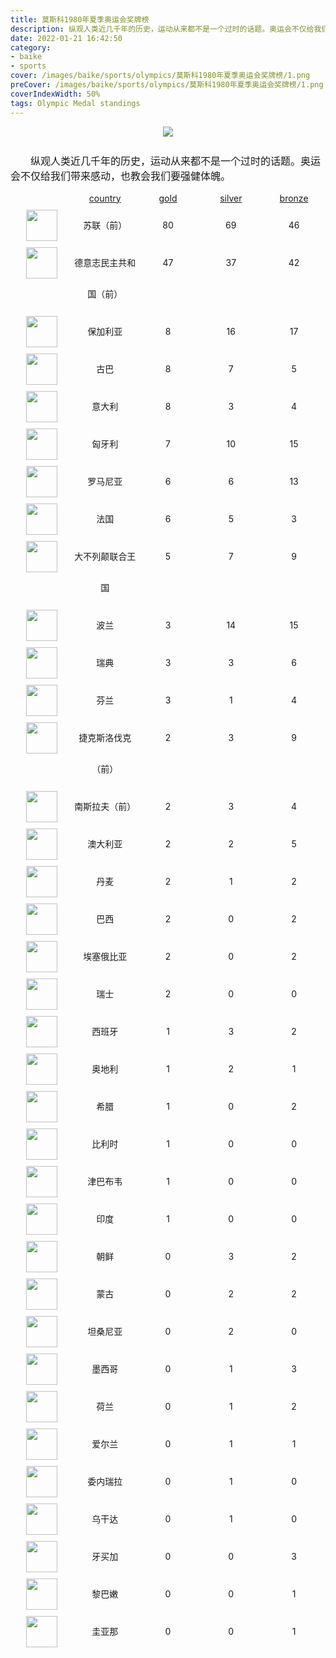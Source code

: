 ```yaml
---
title: 莫斯科1980年夏季奥运会奖牌榜
description: 纵观人类近几千年的历史，运动从来都不是一个过时的话题。奥运会不仅给我们带来感动，也教会我们要强健体魄。
date: 2022-01-21 16:42:50
category:
- baike
- sports
cover: /images/baike/sports/olympics/莫斯科1980年夏季奥运会奖牌榜/1.png
preCover: /images/baike/sports/olympics/莫斯科1980年夏季奥运会奖牌榜/1.png
coverIndexWidth: 50%
tags: Olympic Medal standings
---
```


<div style="text-align: center; " class="mt-20 mb-20">
<img src="/images/baike/sports/olympics/莫斯科1980年夏季奥运会奖牌榜/1.png" style="">
</div>

<p class="paragraph">纵观人类近几千年的历史，运动从来都不是一个过时的话题。奥运会不仅给我们带来感动，也教会我们要强健体魄。</p>

<div class="item-nation-header">
<div style="width: 150px; "></div><span>country</span><span>gold</span><span>silver</span><span>bronze</span>
</div>
    <div class="item-nation">
    <span><img src="/images/flags/1x1/${item.alpha2Code}.svg" style="width: 50px; "></span>
    <span>苏联（前）</span>
    <span>80</span> <span>69</span> <span>46</span>
    </div>
    <div class="item-nation">
    <span><img src="/images/flags/1x1/${item.alpha2Code}.svg" style="width: 50px; "></span>
    <span>德意志民主共和国（前）</span>
    <span>47</span> <span>37</span> <span>42</span>
    </div>
    <div class="item-nation">
    <span><img src="/images/flags/1x1/bg.svg" style="width: 50px; "></span>
    <span>保加利亚</span>
    <span>8</span> <span>16</span> <span>17</span>
    </div>
    <div class="item-nation">
    <span><img src="/images/flags/1x1/cu.svg" style="width: 50px; "></span>
    <span>古巴</span>
    <span>8</span> <span>7</span> <span>5</span>
    </div>
    <div class="item-nation">
    <span><img src="/images/flags/1x1/it.svg" style="width: 50px; "></span>
    <span>意大利</span>
    <span>8</span> <span>3</span> <span>4</span>
    </div>
    <div class="item-nation">
    <span><img src="/images/flags/1x1/hu.svg" style="width: 50px; "></span>
    <span>匈牙利</span>
    <span>7</span> <span>10</span> <span>15</span>
    </div>
    <div class="item-nation">
    <span><img src="/images/flags/1x1/ro.svg" style="width: 50px; "></span>
    <span>罗马尼亚</span>
    <span>6</span> <span>6</span> <span>13</span>
    </div>
    <div class="item-nation">
    <span><img src="/images/flags/1x1/fr.svg" style="width: 50px; "></span>
    <span>法国</span>
    <span>6</span> <span>5</span> <span>3</span>
    </div>
    <div class="item-nation">
    <span><img src="/images/flags/1x1/gb.svg" style="width: 50px; "></span>
    <span>大不列颠联合王国</span>
    <span>5</span> <span>7</span> <span>9</span>
    </div>
    <div class="item-nation">
    <span><img src="/images/flags/1x1/pl.svg" style="width: 50px; "></span>
    <span>波兰</span>
    <span>3</span> <span>14</span> <span>15</span>
    </div>
    <div class="item-nation">
    <span><img src="/images/flags/1x1/se.svg" style="width: 50px; "></span>
    <span>瑞典</span>
    <span>3</span> <span>3</span> <span>6</span>
    </div>
    <div class="item-nation">
    <span><img src="/images/flags/1x1/fi.svg" style="width: 50px; "></span>
    <span>芬兰</span>
    <span>3</span> <span>1</span> <span>4</span>
    </div>
    <div class="item-nation">
    <span><img src="/images/flags/1x1/${item.alpha2Code}.svg" style="width: 50px; "></span>
    <span>捷克斯洛伐克（前）</span>
    <span>2</span> <span>3</span> <span>9</span>
    </div>
    <div class="item-nation">
    <span><img src="/images/flags/1x1/${item.alpha2Code}.svg" style="width: 50px; "></span>
    <span>南斯拉夫（前）</span>
    <span>2</span> <span>3</span> <span>4</span>
    </div>
    <div class="item-nation">
    <span><img src="/images/flags/1x1/au.svg" style="width: 50px; "></span>
    <span>澳大利亚</span>
    <span>2</span> <span>2</span> <span>5</span>
    </div>
    <div class="item-nation">
    <span><img src="/images/flags/1x1/dk.svg" style="width: 50px; "></span>
    <span>丹麦</span>
    <span>2</span> <span>1</span> <span>2</span>
    </div>
    <div class="item-nation">
    <span><img src="/images/flags/1x1/br.svg" style="width: 50px; "></span>
    <span>巴西</span>
    <span>2</span> <span>0</span> <span>2</span>
    </div>
    <div class="item-nation">
    <span><img src="/images/flags/1x1/et.svg" style="width: 50px; "></span>
    <span>埃塞俄比亚</span>
    <span>2</span> <span>0</span> <span>2</span>
    </div>
    <div class="item-nation">
    <span><img src="/images/flags/1x1/ch.svg" style="width: 50px; "></span>
    <span>瑞士</span>
    <span>2</span> <span>0</span> <span>0</span>
    </div>
    <div class="item-nation">
    <span><img src="/images/flags/1x1/es.svg" style="width: 50px; "></span>
    <span>西班牙</span>
    <span>1</span> <span>3</span> <span>2</span>
    </div>
    <div class="item-nation">
    <span><img src="/images/flags/1x1/at.svg" style="width: 50px; "></span>
    <span>奥地利</span>
    <span>1</span> <span>2</span> <span>1</span>
    </div>
    <div class="item-nation">
    <span><img src="/images/flags/1x1/gr.svg" style="width: 50px; "></span>
    <span>希腊</span>
    <span>1</span> <span>0</span> <span>2</span>
    </div>
    <div class="item-nation">
    <span><img src="/images/flags/1x1/be.svg" style="width: 50px; "></span>
    <span>比利时</span>
    <span>1</span> <span>0</span> <span>0</span>
    </div>
    <div class="item-nation">
    <span><img src="/images/flags/1x1/zw.svg" style="width: 50px; "></span>
    <span>津巴布韦</span>
    <span>1</span> <span>0</span> <span>0</span>
    </div>
    <div class="item-nation">
    <span><img src="/images/flags/1x1/in.svg" style="width: 50px; "></span>
    <span>印度</span>
    <span>1</span> <span>0</span> <span>0</span>
    </div>
    <div class="item-nation">
    <span><img src="/images/flags/1x1/kp.svg" style="width: 50px; "></span>
    <span>朝鲜</span>
    <span>0</span> <span>3</span> <span>2</span>
    </div>
    <div class="item-nation">
    <span><img src="/images/flags/1x1/mn.svg" style="width: 50px; "></span>
    <span>蒙古</span>
    <span>0</span> <span>2</span> <span>2</span>
    </div>
    <div class="item-nation">
    <span><img src="/images/flags/1x1/tz.svg" style="width: 50px; "></span>
    <span>坦桑尼亚</span>
    <span>0</span> <span>2</span> <span>0</span>
    </div>
    <div class="item-nation">
    <span><img src="/images/flags/1x1/mx.svg" style="width: 50px; "></span>
    <span>墨西哥</span>
    <span>0</span> <span>1</span> <span>3</span>
    </div>
    <div class="item-nation">
    <span><img src="/images/flags/1x1/nl.svg" style="width: 50px; "></span>
    <span>荷兰</span>
    <span>0</span> <span>1</span> <span>2</span>
    </div>
    <div class="item-nation">
    <span><img src="/images/flags/1x1/ie.svg" style="width: 50px; "></span>
    <span>爱尔兰</span>
    <span>0</span> <span>1</span> <span>1</span>
    </div>
    <div class="item-nation">
    <span><img src="/images/flags/1x1/ve.svg" style="width: 50px; "></span>
    <span>委内瑞拉</span>
    <span>0</span> <span>1</span> <span>0</span>
    </div>
    <div class="item-nation">
    <span><img src="/images/flags/1x1/ug.svg" style="width: 50px; "></span>
    <span>乌干达</span>
    <span>0</span> <span>1</span> <span>0</span>
    </div>
    <div class="item-nation">
    <span><img src="/images/flags/1x1/jm.svg" style="width: 50px; "></span>
    <span>牙买加</span>
    <span>0</span> <span>0</span> <span>3</span>
    </div>
    <div class="item-nation">
    <span><img src="/images/flags/1x1/lb.svg" style="width: 50px; "></span>
    <span>黎巴嫩</span>
    <span>0</span> <span>0</span> <span>1</span>
    </div>
    <div class="item-nation">
    <span><img src="/images/flags/1x1/gy.svg" style="width: 50px; "></span>
    <span>圭亚那</span>
    <span>0</span> <span>0</span> <span>1</span>
    </div>


<style type="text/css">
.paragraph {
    font-size: 16px;
    text-indent:2em;
    padding-top: 10px;
}
.item-nation-header {
    display: flex;
}

.item-nation-header span {
    display: block;
    width: 150px;
    text-align: center;
    text-decoration: underline;
}

.item-nation {
    display: flex;
    margin-top: 10px;
    line-height: 50px;
}

.item-nation img {

}

.item-nation span{
    display: block;
    width: 150px;
    text-align: center;
}

.md-inner-title {
    text-align: center;
}
</style>
